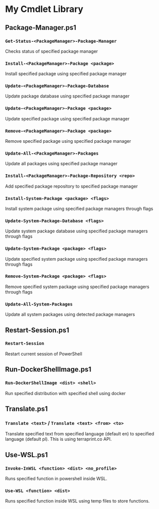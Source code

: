 # My Cmdlet Library

## Package-Manager.ps1

### `Get-Status-<PackageManager>-Package-Manager`

Checks status of specified package manager

### `Install-<PackageManager>-Package <package>`

Install specified package using specified package manager

### `Update-<PackageManager>-Package-Database`

Update package database using specified package manager

### `Update-<PackageManager>-Package <package>`

Update specified package using specified package manager

### `Remove-<PackageManager>-Package <package>`

Remove specified package using specified package manager

### `Update-All-<PackageManager>-Packages`

Update all packages using specified package manager

### `Install-<PackageManager>-Package-Repository <repo>`

Add specified package repository to specified package manager

### `Install-System-Package <package> <flags>`

Install system package using specified package managers through flags

### `Update-System-Package-Database <flags>`

Update system package database using specified package managers through flags

### `Update-System-Package <package> <flags>`

Update specified system package using specified package managers through flags

### `Remove-System-Package <package> <flags>`

Remove specified system package using specified package managers through flags

### `Update-All-System-Packages`

Update all system packages using detected package managers

## Restart-Session.ps1

### `Restart-Session`

Restart current session of PowerShell

## Run-DockerShellImage.ps1

### `Run-DockerShellImage <dist> <shell>`

Run specified distribution with specified shell using docker

## Translate.ps1

### `Translate <text>` / `Translate <text> <from> <to>`

Translate specified text from specified language (default en) to specified language (default pl).
This is using terraprint.co API.

## Use-WSL.ps1

### `Invoke-InWSL <function> <dist> <no_profile>`

Runs specified function in powershell inside WSL.

### `Use-WSL <function> <dist>`

Runs specified function inside WSL using temp files to store functions.
